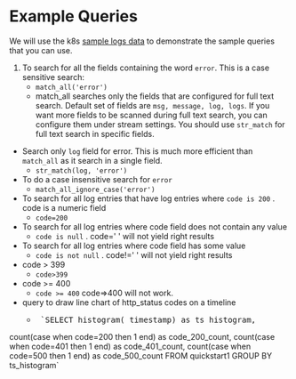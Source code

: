 # Example Queries


We will use the k8s [sample logs data](https://zinc-public-data.s3.us-west-2.amazonaws.com/zinc-enl/sample-k8s-logs/k8slog_json.json.zip) to demonstrate the sample queries that you can use.


1. To search for all the fields containing the word `error`. This is a case sensitive search:
    - `match_all('error')`
    - match_all searches only the fields that are configured for full text search. Default set of fields are `msg, message, log, logs`. If you want more fields to be scanned during full text search, you can configure them under stream settings. You should use `str_match` for full text search in specific fields.
- Search only `log` field for error. This is much more efficient than `match_all` as it search in a single field.
    - `str_match(log, 'error')`
-  To do a case insensitive search for `error`
    - `match_all_ignore_case('error')`
- To search for all log entries that have log entries where `code is 200` . code is a numeric field
    - `code=200`
- To search for all log entries where code field does not contain any value
    - `code is null` . code=' ' will not yield right results
- To search for all log entries where code field has some value
    - `code is not null` . code!=' ' will not yield right results
- code > 399
    - `code>399`
- code >= 400
    - `code >= 400` code=>400 will not work.
- query to draw line chart of http_status codes on a timeline
    - <pre> `SELECT histogram(_timestamp) as ts_histogram, 
count(case when code=200 then 1 end) as code_200_count, 
count(case when code=401 then 1 end) as code_401_count, 
count(case when code=500 then 1 end) as code_500_count FROM quickstart1 GROUP BY ts_histogram`</pre>
